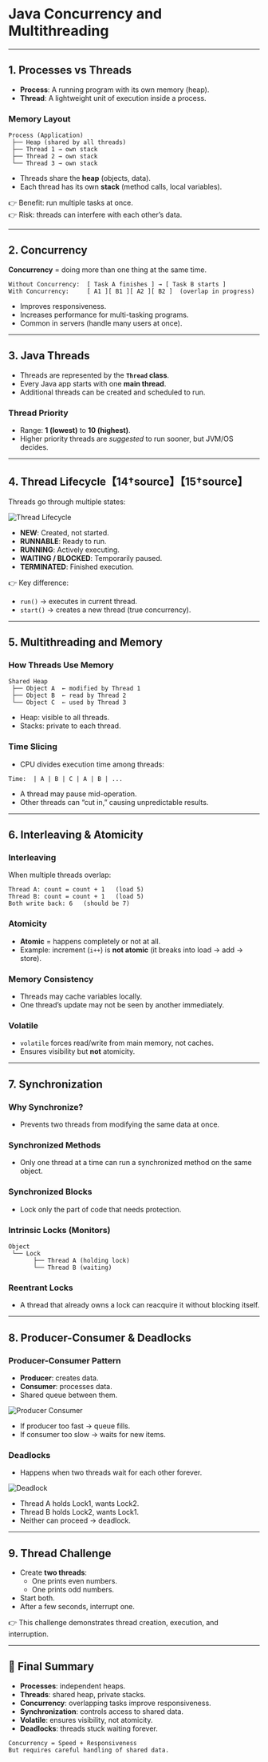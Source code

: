 # Java Concurrency and Multithreading

---

## 1. Processes vs Threads

- **Process**: A running program with its own memory (heap).
- **Thread**: A lightweight unit of execution inside a process.

### Memory Layout
```
Process (Application)
 ├── Heap (shared by all threads)
 ├── Thread 1 → own stack
 ├── Thread 2 → own stack
 └── Thread 3 → own stack
```

- Threads share the **heap** (objects, data).
- Each thread has its own **stack** (method calls, local variables).

👉 Benefit: run multiple tasks at once.  
👉 Risk: threads can interfere with each other’s data.

---

## 2. Concurrency

**Concurrency** = doing more than one thing at the same time.

```
Without Concurrency:  [ Task A finishes ] → [ Task B starts ]
With Concurrency:     [ A1 ][ B1 ][ A2 ][ B2 ]  (overlap in progress)
```

- Improves responsiveness.
- Increases performance for multi-tasking programs.
- Common in servers (handle many users at once).

---

## 3. Java Threads

- Threads are represented by the **`Thread` class**.
- Every Java app starts with one **main thread**.
- Additional threads can be created and scheduled to run.

### Thread Priority
- Range: **1 (lowest)** to **10 (highest)**.
- Higher priority threads are *suggested* to run sooner, but JVM/OS decides.

---

## 4. Thread Lifecycle【14†source】【15†source】

Threads go through multiple states:

![Thread Lifecycle](thread_lifecycle.png)

- **NEW**: Created, not started.
- **RUNNABLE**: Ready to run.
- **RUNNING**: Actively executing.
- **WAITING / BLOCKED**: Temporarily paused.
- **TERMINATED**: Finished execution.

👉 Key difference:
- `run()` → executes in current thread.
- `start()` → creates a new thread (true concurrency).

---

## 5. Multithreading and Memory

### How Threads Use Memory
```
Shared Heap
 ├── Object A  ← modified by Thread 1
 ├── Object B  ← read by Thread 2
 └── Object C  ← used by Thread 3
```

- Heap: visible to all threads.
- Stacks: private to each thread.

### Time Slicing
- CPU divides execution time among threads:
```
Time:  | A | B | C | A | B | ...
```
- A thread may pause mid-operation.
- Other threads can “cut in,” causing unpredictable results.

---

## 6. Interleaving & Atomicity

### Interleaving
When multiple threads overlap:
```
Thread A: count = count + 1   (load 5)
Thread B: count = count + 1   (load 5)
Both write back: 6   (should be 7)
```

### Atomicity
- **Atomic** = happens completely or not at all.
- Example: increment (`i++`) is **not atomic** (it breaks into load → add → store).

### Memory Consistency
- Threads may cache variables locally.
- One thread’s update may not be seen by another immediately.

### Volatile
- `volatile` forces read/write from main memory, not caches.
- Ensures visibility but **not** atomicity.

---

## 7. Synchronization

### Why Synchronize?
- Prevents two threads from modifying the same data at once.

### Synchronized Methods
- Only one thread at a time can run a synchronized method on the same object.

### Synchronized Blocks
- Lock only the part of code that needs protection.

### Intrinsic Locks (Monitors)
```
Object
 └── Lock
       ├── Thread A (holding lock)
       └── Thread B (waiting)
```

### Reentrant Locks
- A thread that already owns a lock can reacquire it without blocking itself.

---

## 8. Producer-Consumer & Deadlocks

### Producer-Consumer Pattern
- **Producer**: creates data.
- **Consumer**: processes data.
- Shared queue between them.

![Producer Consumer](producer_consumer.png)

- If producer too fast → queue fills.
- If consumer too slow → waits for new items.

### Deadlocks
- Happens when two threads wait for each other forever.

![Deadlock](deadlock.png)

- Thread A holds Lock1, wants Lock2.
- Thread B holds Lock2, wants Lock1.
- Neither can proceed → deadlock.

---

## 9. Thread Challenge

- Create **two threads**:
    - One prints even numbers.
    - One prints odd numbers.
- Start both.
- After a few seconds, interrupt one.

👉 This challenge demonstrates thread creation, execution, and interruption.

---

## 📌 Final Summary

- **Processes**: independent heaps.
- **Threads**: shared heap, private stacks.
- **Concurrency**: overlapping tasks improve responsiveness.
- **Synchronization**: controls access to shared data.
- **Volatile**: ensures visibility, not atomicity.
- **Deadlocks**: threads stuck waiting forever.

```
Concurrency = Speed + Responsiveness
But requires careful handling of shared data.
```
